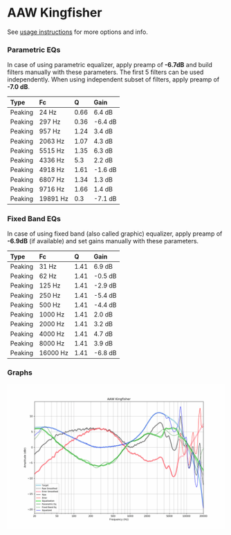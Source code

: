 # AAW Kingfisher
See [usage instructions](https://github.com/jaakkopasanen/AutoEq#usage) for more options and info.

### Parametric EQs
In case of using parametric equalizer, apply preamp of **-6.7dB** and build filters manually
with these parameters. The first 5 filters can be used independently.
When using independent subset of filters, apply preamp of **-7.0 dB**.

| Type    | Fc       |    Q | Gain    |
|:--------|:---------|:-----|:--------|
| Peaking | 24 Hz    | 0.66 | 6.4 dB  |
| Peaking | 297 Hz   | 0.36 | -6.4 dB |
| Peaking | 957 Hz   | 1.24 | 3.4 dB  |
| Peaking | 2063 Hz  | 1.07 | 4.3 dB  |
| Peaking | 5515 Hz  | 1.35 | 6.3 dB  |
| Peaking | 4336 Hz  | 5.3  | 2.2 dB  |
| Peaking | 4918 Hz  | 1.61 | -1.6 dB |
| Peaking | 6807 Hz  | 1.34 | 1.3 dB  |
| Peaking | 9716 Hz  | 1.66 | 1.4 dB  |
| Peaking | 19891 Hz | 0.3  | -7.1 dB |

### Fixed Band EQs
In case of using fixed band (also called graphic) equalizer, apply preamp of **-6.9dB**
(if available) and set gains manually with these parameters.

| Type    | Fc       |    Q | Gain    |
|:--------|:---------|:-----|:--------|
| Peaking | 31 Hz    | 1.41 | 6.9 dB  |
| Peaking | 62 Hz    | 1.41 | -0.5 dB |
| Peaking | 125 Hz   | 1.41 | -2.9 dB |
| Peaking | 250 Hz   | 1.41 | -5.4 dB |
| Peaking | 500 Hz   | 1.41 | -4.4 dB |
| Peaking | 1000 Hz  | 1.41 | 2.0 dB  |
| Peaking | 2000 Hz  | 1.41 | 3.2 dB  |
| Peaking | 4000 Hz  | 1.41 | 4.7 dB  |
| Peaking | 8000 Hz  | 1.41 | 3.9 dB  |
| Peaking | 16000 Hz | 1.41 | -6.8 dB |

### Graphs
![](./AAW%20Kingfisher.png)